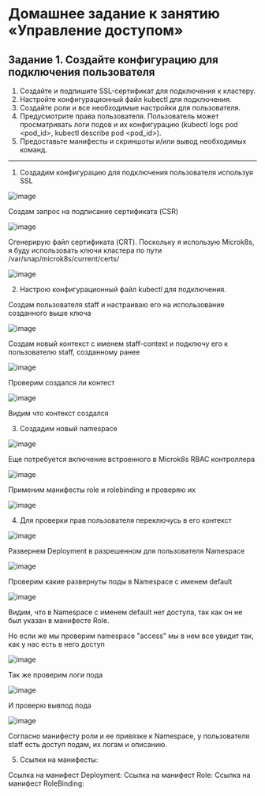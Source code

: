 # Домашнее задание к занятию «Управление доступом»

## Задание 1. Создайте конфигурацию для подключения пользователя

   1. Создайте и подпишите SSL-сертификат для подключения к кластеру.
   2. Настройте конфигурационный файл kubectl для подключения.
   3. Создайте роли и все необходимые настройки для пользователя.
   4. Предусмотрите права пользователя. Пользователь может просматривать логи подов и их конфигурацию (kubectl logs pod <pod_id>, kubectl describe pod <pod_id>).
   5. Предоставьте манифесты и скриншоты и/или вывод необходимых команд.


 _____________________________________________________________________________________________________________________________________________________________________

 1. Создадим конфигурацию для подключения пользователя используя SSL

 ![image](https://github.com/user-attachments/assets/acdec0bf-1773-49ed-815c-abbc0e5a3d9d)

Создам запрос на подписание сертификата (CSR)

![image](https://github.com/user-attachments/assets/8528ed52-e167-4553-a243-451996496e22)

Сгенерирую файл сертификата (CRT). Поскольку я использую Microk8s, я буду использовать ключи кластера по пути /var/snap/microk8s/current/certs/

![image](https://github.com/user-attachments/assets/54ca60bc-0a9d-46c6-b3b1-a42d30cdfd64)

2. Настрою конфигурационный файл kubectl для подключения.

Создам пользователя staff и настраиваю его на использование созданного выше ключа

![image](https://github.com/user-attachments/assets/ae077e93-9a0f-4069-9073-86ac13102e71)

Создам новый контекст с именем staff-context и подключу его к пользователю staff, созданному ранее

![image](https://github.com/user-attachments/assets/abea9bc9-93b3-487c-b3a0-c4157bdaafce)

Проверим создался ли контест

![image](https://github.com/user-attachments/assets/442882dd-26f5-4b4a-baa9-b080fc29f9fb)

Видим что контекст создался

3. Создадим новый namespace

![image](https://github.com/user-attachments/assets/866c87ca-e296-4659-819b-77ee069ed0ce)

Еще потребуется включение встроенного в Microk8s RBAC контроллера

![image](https://github.com/user-attachments/assets/dfd7fe79-fe04-40a9-aa00-f4c2accf9176)

Применим манифесты role и rolebinding и проверяю их 

![image](https://github.com/user-attachments/assets/eeb4264d-9c20-4514-80ca-e57e55b2afb6)

4. Для проверки прав пользователя переключусь в его контекст

![image](https://github.com/user-attachments/assets/7ef6d7ce-cbd7-4765-801b-a2cb2bb0a03d)

Развернем Deployment в разрешенном для пользователя Namespace

![image](https://github.com/user-attachments/assets/6fcb7e99-5226-40d7-a7b3-f1c8a2468d92)

Проверим какие развернуты поды в Namespace с именем default

![image](https://github.com/user-attachments/assets/99df5f3a-1785-44af-87b7-eb4a71762d1c)

Видим, что в Namespace с именем default нет доступа, так как он не был указан в манифесте Role.

Но если же мы проверим namespace "access" мы в нем все увидит так, как у нас есть в него доступ

![image](https://github.com/user-attachments/assets/7186f010-2353-4df9-8ab2-6ed5f3095308)

Так же проверим логи пода

![image](https://github.com/user-attachments/assets/52f47d0e-1792-499f-a7ff-1cad9cccd5af)

И проверю вывпод пода

![image](https://github.com/user-attachments/assets/eb624311-10d3-40ee-a1c0-946319634c33)

Согласно манифесту роли и ее привязке к Namespace, у пользователя staff есть доступ подам, их логам и описанию.

5. Ссылки на манифесты:

Ссылка на манифест Deployment: 
Ссылка на манифест Role:
Ссылка на манифест RoleBinding:
